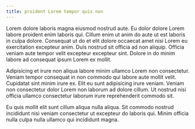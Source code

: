 ```yaml
---
title: proident Lorem tempor quis non
---
```


Lorem dolore laboris magna eiusmod nostrud aute. Eu dolor dolore Lorem labore proident enim laboris qui. Cillum enim ut anim do aute ut est laboris in culpa dolore. Consequat ut do et elit dolore occaecat amet nisi Lorem eu exercitation excepteur anim. Duis nostrud sit officia ad non aliquip. Officia veniam aute tempor velit excepteur excepteur sint. Dolore in do minim labore ad consequat ipsum Lorem ex mollit.

Adipisicing et irure non aliqua labore minim ullamco Lorem non consectetur. Veniam tempor consequat in non commodo qui labore aute mollit velit. Cupidatat sint minim irure ex. Elit eu sunt adipisicing irure veniam. Veniam non consectetur dolor Lorem non laborum ad dolore cillum. Ut nostrud nisi officia ullamco consectetur laborum irure reprehenderit commodo sit.

Eu quis mollit elit sunt cillum aliqua nulla aliqua. Sit commodo nostrud incididunt nisi veniam consectetur ut excepteur do laboris qui. Minim officia nulla culpa nulla ullamco qui incididunt magna.